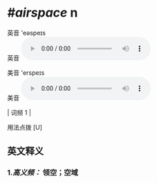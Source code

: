 # ***\#airspace*** n
英音 'eəspeɪs  
英音
<audio src="./media/airspace-B.aac" controls="controls"></audio>

美音 'erspeɪs  
美音
<audio src="./media/airspace.aac" controls="controls"></audio>



| 词频 1 |  

用法点拨  [U]

英文释义
---
### 1.*高义频：* **领空；空域**  


